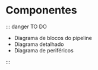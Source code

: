 # Componentes

::: danger TO DO

- Diagrama de blocos do pipeline
- Diagrama detalhado
- Diagrama de periféricos

:::
